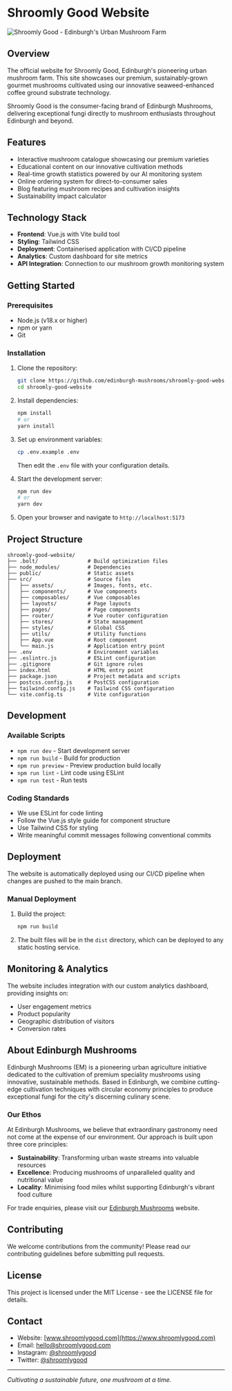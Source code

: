 # Shroomly Good Website

![Shroomly Good - Edinburgh's Urban Mushroom Farm](https://placeholder-image.com/shroomlygood-banner.jpg)

## Overview

The official website for Shroomly Good, Edinburgh's pioneering urban mushroom farm. This site showcases our premium, sustainably-grown gourmet mushrooms cultivated using our innovative seaweed-enhanced coffee ground substrate technology.

Shroomly Good is the consumer-facing brand of Edinburgh Mushrooms, delivering exceptional fungi directly to mushroom enthusiasts throughout Edinburgh and beyond.

## Features

- Interactive mushroom catalogue showcasing our premium varieties
- Educational content on our innovative cultivation methods
- Real-time growth statistics powered by our AI monitoring system
- Online ordering system for direct-to-consumer sales
- Blog featuring mushroom recipes and cultivation insights
- Sustainability impact calculator

## Technology Stack

- **Frontend**: Vue.js with Vite build tool
- **Styling**: Tailwind CSS
- **Deployment**: Containerised application with CI/CD pipeline
- **Analytics**: Custom dashboard for site metrics
- **API Integration**: Connection to our mushroom growth monitoring system

## Getting Started

### Prerequisites

- Node.js (v18.x or higher)
- npm or yarn
- Git

### Installation

1. Clone the repository:
   ```bash
   git clone https://github.com/edinburgh-mushrooms/shroomly-good-website.git
   cd shroomly-good-website
   ```

2. Install dependencies:
   ```bash
   npm install
   # or
   yarn install
   ```

3. Set up environment variables:
   ```bash
   cp .env.example .env
   ```
   Then edit the `.env` file with your configuration details.

4. Start the development server:
   ```bash
   npm run dev
   # or
   yarn dev
   ```

5. Open your browser and navigate to `http://localhost:5173`

## Project Structure

```
shroomly-good-website/
├── .bolt/                # Build optimization files
├── node_modules/         # Dependencies
├── public/               # Static assets
├── src/                  # Source files
│   ├── assets/           # Images, fonts, etc.
│   ├── components/       # Vue components
│   ├── composables/      # Vue composables
│   ├── layouts/          # Page layouts
│   ├── pages/            # Page components
│   ├── router/           # Vue router configuration
│   ├── stores/           # State management
│   ├── styles/           # Global CSS
│   ├── utils/            # Utility functions
│   ├── App.vue           # Root component
│   └── main.js           # Application entry point
├── .env                  # Environment variables
├── .eslintrc.js          # ESLint configuration
├── .gitignore            # Git ignore rules
├── index.html            # HTML entry point
├── package.json          # Project metadata and scripts
├── postcss.config.js     # PostCSS configuration
├── tailwind.config.js    # Tailwind CSS configuration
└── vite.config.ts        # Vite configuration
```

## Development

### Available Scripts

- `npm run dev` - Start development server
- `npm run build` - Build for production
- `npm run preview` - Preview production build locally
- `npm run lint` - Lint code using ESLint
- `npm run test` - Run tests

### Coding Standards

- We use ESLint for code linting
- Follow the Vue.js style guide for component structure
- Use Tailwind CSS for styling
- Write meaningful commit messages following conventional commits

## Deployment

The website is automatically deployed using our CI/CD pipeline when changes are pushed to the main branch.

### Manual Deployment

1. Build the project:
   ```bash
   npm run build
   ```

2. The built files will be in the `dist` directory, which can be deployed to any static hosting service.

## Monitoring & Analytics

The website includes integration with our custom analytics dashboard, providing insights on:

- User engagement metrics
- Product popularity
- Geographic distribution of visitors
- Conversion rates

## About Edinburgh Mushrooms

Edinburgh Mushrooms (EM) is a pioneering urban agriculture initiative dedicated to the cultivation of premium speciality mushrooms using innovative, sustainable methods. Based in Edinburgh, we combine cutting-edge cultivation techniques with circular economy principles to produce exceptional fungi for the city's discerning culinary scene.

### Our Ethos

At Edinburgh Mushrooms, we believe that extraordinary gastronomy need not come at the expense of our environment. Our approach is built upon three core principles:

- **Sustainability**: Transforming urban waste streams into valuable resources
- **Excellence**: Producing mushrooms of unparalleled quality and nutritional value
- **Locality**: Minimising food miles whilst supporting Edinburgh's vibrant food culture

For trade enquiries, please visit our [Edinburgh Mushrooms](https://edinburghmushrooms.com) website.

## Contributing

We welcome contributions from the community! Please read our contributing guidelines before submitting pull requests.

## License

This project is licensed under the MIT License - see the LICENSE file for details.

## Contact

- Website: [www.shroomlygood.com](https://www.shroomlygood.com)
- Email: hello@shroomlygood.com
- Instagram: [@shroomlygood](https://instagram.com/shroomlygood)
- Twitter: [@shroomlygood](https://twitter.com/shroomlygood)

---

*Cultivating a sustainable future, one mushroom at a time.*
